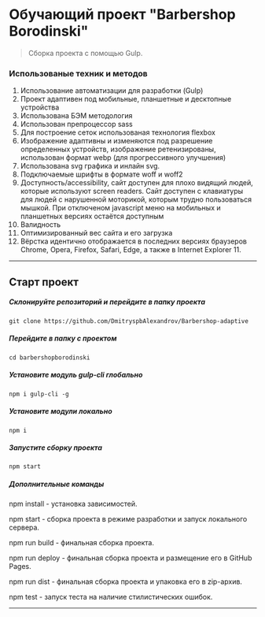 # Обучающий проект "Barbershop Borodinski"

> Сборка проекта с помощью Gulp.

### Использованые техник и методов

1. Использование автоматизации для разработки (Gulp)
2. Проект адаптивен под мобильные, планшетные и десктопные устройства
3. Использована БЭМ методология
4. Использован препроцессор sass
5. Для построение сеток использованая технология flexbox
6. Изображение адаптивны и изменяются под разрешение определенных устройств, изображение ретенизированы, использован формат webp (для прогрессивного улучшения)
7. Использована svg графика и инлайн svg.
8. Подключаемые шрифты в формате woff и woff2
9. Доступность/accessibility, сайт доступен для плохо видящий людей, которые используют screen readers. Сайт доступен с клавиатуры для людей с нарушенной моторикой, которым трудно пользоваться мышкой. При отключеном javascript меню на мобильных и планшетных версиях остаётся доступным
10. Валидность
11. Оптимизированный вес сайта и его загрузка
12. Вёрстка идентично отображается в последних версиях браузеров Chrome, Opera, Firefox, Safari, Edge, а также в Internet Explorer 11.

---

## Старт проект

##### Склонируйте репозиторий и перейдите в папку проекта

```
git clone https://github.com/DmitryspbAlexandrov/Barbershop-adaptive

```

##### Перейдите в папку с проектом

```
cd barbershopborodinski
```

##### Установите модуль gulp-cli глобально

```
npm i gulp-cli -g
```

##### Установите модули локально

```
npm i
```

##### Запустите сборку проекта

```
npm start
```

##### Дополнительные команды

npm install - установка зависимостей.

npm start - сборка проекта в режиме разработки и запуск локального сервера.

npm run build - финальная сборка проекта.

npm run deploy - финальная сборка проекта и размещение его в GitHub Pages.

npm run dist - финальная сборка проекта и упаковка его в zip-архив.

npm test - запуск теста на наличие стилистических ошибок.

---
